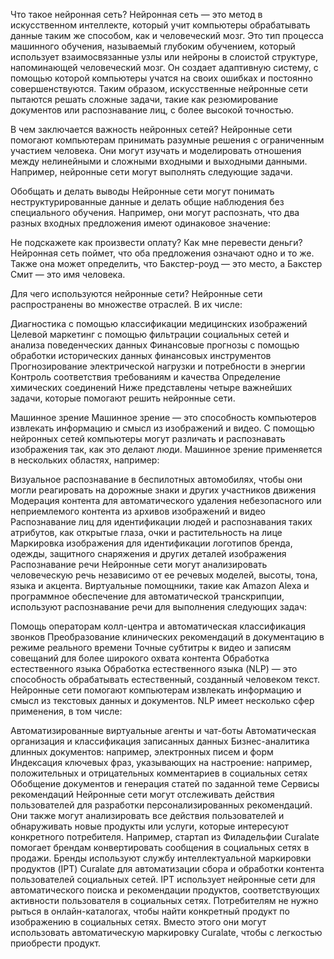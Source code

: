 Что такое нейронная сеть?
Нейронная сеть — это метод в искусственном интеллекте, который учит компьютеры обрабатывать данные таким же способом, как и человеческий мозг. Это тип процесса машинного обучения, называемый глубоким обучением, который использует взаимосвязанные узлы или нейроны в слоистой структуре, напоминающей человеческий мозг. Он создает адаптивную систему, с помощью которой компьютеры учатся на своих ошибках и постоянно совершенствуются. Таким образом, искусственные нейронные сети пытаются решать сложные задачи, такие как резюмирование документов или распознавание лиц, с более высокой точностью.

В чем заключается важность нейронных сетей?
Нейронные сети помогают компьютерам принимать разумные решения с ограниченным участием человека. Они могут изучать и моделировать отношения между нелинейными и сложными входными и выходными данными. Например, нейронные сети могут выполнять следующие задачи.

Обобщать и делать выводы
Нейронные сети могут понимать неструктурированные данные и делать общие наблюдения без специального обучения. Например, они могут распознать, что два разных входных предложения имеют одинаковое значение:

Не подскажете как произвести оплату?
Как мне перевести деньги?
Нейронная сеть поймет, что оба предложения означают одно и то же. Также она может определить, что Бакстер-роуд — это место, а Бакстер Смит — это имя человека.

Для чего используются нейронные сети?
Нейронные сети распространены во множестве отраслей. В их числе:

Диагностика с помощью классификации медицинских изображений
Целевой маркетинг с помощью фильтрации социальных сетей и анализа поведенческих данных
Финансовые прогнозы с помощью обработки исторических данных финансовых инструментов
Прогнозирование электрической нагрузки и потребности в энергии
Контроль соответствия требованиям и качества
Определение химических соединений
Ниже представлены четыре важнейших задачи, которые помогают решить нейронные сети.

Машинное зрение
Машинное зрение — это способность компьютеров извлекать информацию и смысл из изображений и видео. С помощью нейронных сетей компьютеры могут различать и распознавать изображения так, как это делают люди. Машинное зрение применяется в нескольких областях, например:

Визуальное распознавание в беспилотных автомобилях, чтобы они могли реагировать на дорожные знаки и других участников движения
Модерация контента для автоматического удаления небезопасного или неприемлемого контента из архивов изображений и видео
Распознавание лиц для идентификации людей и распознавания таких атрибутов, как открытые глаза, очки и растительность на лице
Маркировка изображения для идентификации логотипов бренда, одежды, защитного снаряжения и других деталей изображения
Распознавание речи
Нейронные сети могут анализировать человеческую речь независимо от ее речевых моделей, высоты, тона, языка и акцента. Виртуальные помощники, такие как Amazon Alexa и программное обеспечение для автоматической транскрипции, используют распознавание речи для выполнения следующих задач:

Помощь операторам колл-центра и автоматическая классификация звонков
Преобразование клинических рекомендаций в документацию в режиме реального времени
Точные субтитры к видео и записям совещаний для более широкого охвата контента
Обработка естественного языка
Обработка естественного языка (NLP) — это способность обрабатывать естественный, созданный человеком текст. Нейронные сети помогают компьютерам извлекать информацию и смысл из текстовых данных и документов. NLP имеет несколько сфер применения, в том числе:

Автоматизированные виртуальные агенты и чат-боты
Автоматическая организация и классификация записанных данных
Бизнес-аналитика длинных документов: например, электронных писем и форм
Индексация ключевых фраз, указывающих на настроение: например, положительных и отрицательных комментариев в социальных сетях
Обобщение документов и генерация статей по заданной теме
Сервисы рекомендаций
Нейронные сети могут отслеживать действия пользователей для разработки персонализированных рекомендаций. Они также могут анализировать все действия пользователей и обнаруживать новые продукты или услуги, которые интересуют конкретного потребителя. Например, стартап из Филадельфии Curalate помогает брендам конвертировать сообщения в социальных сетях в продажи. Бренды используют службу интеллектуальной маркировки продуктов (IPT) Curalate для автоматизации сбора и обработки контента пользователей социальных сетей. IPT использует нейронные сети для автоматического поиска и рекомендации продуктов, соответствующих активности пользователя в социальных сетях. Потребителям не нужно рыться в онлайн-каталогах, чтобы найти конкретный продукт по изображению в социальных сетях. Вместо этого они могут использовать автоматическую маркировку Curalate, чтобы с легкостью приобрести продукт.
